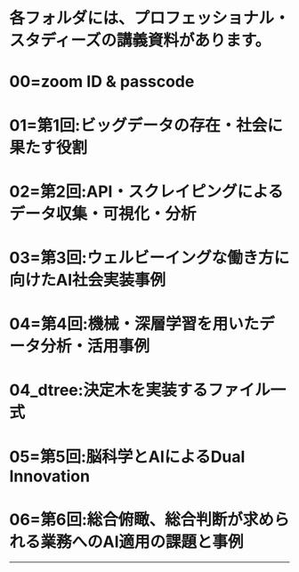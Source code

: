 # 各フォルダには、プロフェッショナル・スタディーズの講義資料があります。
# 00=zoom ID & passcode
# 01=第1回:ビッグデータの存在・社会に果たす役割
# 02=第2回:API・スクレイピングによるデータ収集・可視化・分析
# 03=第3回:ウェルビーイングな働き方に向けたAI社会実装事例
# 04=第4回:機械・深層学習を用いたデータ分析・活用事例
# 04_dtree:決定木を実装するファイル一式
# 05=第5回:脳科学とAIによるDual Innovation
# 06=第6回:総合俯瞰、総合判断が求められる業務へのAI適用の課題と事例
---

